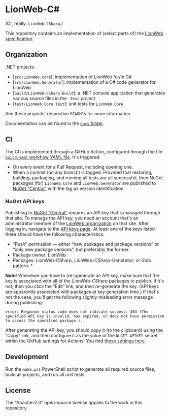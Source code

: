 # LionWeb-C#

(Or, really: `LionWeb-CSharp`.)

This repository contains an implementation of (select parts of) the [LionWeb](https://lionweb.io/) [specification](https://github.com/LionWeb-io/specification).


##  Organization

.NET projects:

* [`src/LionWeb.Core`]: implementation of LionWeb for/in C#
* [`src/LionWeb.Generator`]: implementation of a C# code generator for LionWeb
* [`build/LionWeb-CSharp-Build`]: a .NET console application that generates various source files in the `-Test` project
* [`test/LionWeb.Core.Test`]: unit tests for `LionWeb.Core`

See these projects' respective `README`s for more information.

Documentation can be found in the [`docs` folder](docs).


## CI

The CI is implemented through a GitHub Action, configured through the file [`build.yaml` workflow YAML file](./.github/workflows/build.yaml).
It's triggered:

* On every event for a Pull Request, including opening one.
* When a commit (on any branch) is tagged.
    Provided that restoring, building, packaging, and running all tests are all successful,
    then NuGet packages (for) `LionWeb.Core` and `LionWeb.Generator` are published to [NuGet “Central”](https://www.nuget.org/) with the tag as version identification.

### NuGet API keys

Publishing to [NuGet “Central”](https://www.nuget.org/) requires an API key that's managed through that site.
To manage the API key, you need an account that's an administrator member of the [LionWeb organization](https://www.nuget.org/profiles/LionWeb) on that site.
After logging in, navigate to the [API keys page](https://www.nuget.org/account/apikeys).
At least one of the keys listed there should have the following characteristics:

* “Push” permission — either “new packages and package versions” or “only new package versions”, but preferably the former.
* Package owner: LionWeb
* Packages: LionWeb-CSharp, LionWeb-CSharp-Generator; or Glob pattern: *

**Note**! Whenever you have to (re-)generate an API key, make sure that the key is associated with all of the LionWeb-CSharp packages to publish.
If it's not, then you click the “Edit” link, and *then* re-generate the key.
(API keys are apparently associated with packages at key generation time.)
If that's not the case, you'll get the following slightly misleading error message during publishing:

    error: Response status code does not indicate success: 403 (The specified API key is invalid, has expired, or does not have permission to access the specified package.).

After generating the API key, you should copy it (to the clipboard) using the “Copy” link, and then configure it as the value of the `NUGET_APIKEY` secret within the GitHub settings for Actions.
You find [these settings here](https://github.com/LionWeb-io/lionweb-csharp/settings/secrets/actions).


## Development

Run the `make.ps1` PowerShell script to generate all required source files, build all projects, and run all unit tests.


## License

The "Apache-2.0" open-source license applies to the work in this repository.


